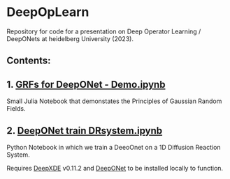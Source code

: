 # DeepOpLearn
Repository for code for a presentation on Deep Operator Learning / DeepONets at heidelberg University (2023).

## Contents:


## 1. [GRFs for DeepONet - Demo.ipynb](GRFs%20for%20DeepONet%20-%20Demo.ipynb)

Small Julia Notebook that demonstates the Principles of Gaussian Random Fields.

## 2. [DeepONet train DRsystem.ipynb](DeepONet%20train%20DRsystem.ipynb)

Python Notebook in which we train a DeeoOnet on a 1D Diffusion Reaction System.

Requires [DeepXDE](https://github.com/lululxvi/deepxde) v0.11.2 and   [DeepONet](https://github.com/lululxvi/deeponet) to be installed locally to function.
